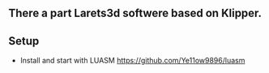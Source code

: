 ## There a part Larets3d softwere based on Klipper.

## Setup 
- Install and start with LUASM https://github.com/Ye11ow9896/luasm


